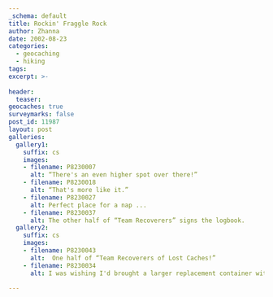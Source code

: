 ```yaml
---
_schema: default
title: Rockin' Fraggle Rock
author: Zhanna
date: 2002-08-23
categories:
  - geocaching
  - hiking
tags:
excerpt: >- 
  
header:
  teaser:
geocaches: true
surveymarks: false
post_id: 11987
layout: post  
galleries:
  gallery1:
    suffix: cs
    images:
    - filename: P8230007
      alt: “There's an even higher spot over there!” 
    - filename: P8230018
      alt: “That's more like it.”    
    - filename: P8230027
      alt: Perfect place for a nap ...
    - filename: P8230037
      alt: The other half of “Team Recoverers” signs the logbook.   
  gallery2:
    suffix: cs
    images:
    - filename: P8230043
      alt:  One half of “Team Recoverers of Lost Caches!”
    - filename: P8230034
      alt: I was wishing I'd brought a larger replacement container with me.                
     
---
```

